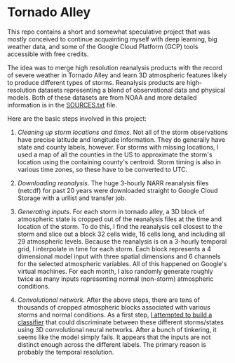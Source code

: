 # Tornado Alley

This repo contains a short and somewhat speculative project that was mostly conceived to continue acquainting myself with deep learning, big weather data, and some of the Google Cloud Platform (GCP) tools accessible with free credits.

The idea was to merge high resolution reanalysis products with the record of severe weather in Tornado Alley and learn 3D atmospheric features likely to produce different types of storms. Reanalysis products are high-resolution datasets representing a blend of observational data and physical models. Both of these datasets are from NOAA and more detailed information is in the [SOURCES.txt](SOURCES.txt) file.

Here are the basic steps involved in this project:

1. *Cleaning up storm locations and times*. Not all of the storm observations have precise latitude and longitude information. They do generally have state and county labels, however. For storms with missing locations, I used a map of all the counties in the US to approximate the storm's location using the containing county's centroid. Storm timing is also in various time zones, so these have to be converted to UTC.

2. *Downloading reanalysis*. The huge 3-hourly NARR reanalysis files (netcdf) for past 20 years were downloaded straight to Google Cloud Storage with a urllist and transfer job.

3. *Generating inputs*. For each storm in tornado alley, a 3D block of atmospheric state is cropped out of the reanalysis files at the time and location of the storm. To do this, I find the reanalysis cell closest to the storm and slice out a block 32 cells wide, 16 cells long, and including all 29 atmospheric levels. Because the reanalysis is on a 3-hourly temporal grid, I interpolate in time for each storm. Each block represents a 4 dimensional model input with three spatial dimensions and 6 channels for the selected atmospheric variables. All of this happened on Google's virtual machines. For each month, I also randomly generate roughly twice as many inputs representing normal (non-storm) atmospheric conditions.

4. *Convolutional network*. After the above steps, there are tens of thousands of cropped atmospheric blocks associated with various storms and normal conditions. As a first step, [I attempted to build a classifier](tornado_alley.ipynb) that could discriminate between these different storms/states using 3D convolutional neural networks. After a bunch of tinkering, it seems like the model simply fails. It appears that the inputs are not distinct enough across the different labels. The primary reason is probably the temporal resolution.
